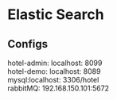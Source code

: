 # Elastic Search

## Configs
hotel-admin: localhost: 8099  
hotel-demo: localhost: 8089  
mysql:localhost: 3306/hotel  
rabbitMQ: 192.168.150.101:5672  